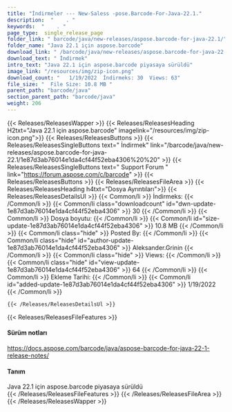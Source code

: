 ```yaml
---
title: "İndirmeler --- New-Saless -pose.Barcode-For-Java-22.1." 
description:  "    . " 
keywords:  "    . " 
page_type:  single_release_page
folder_link: " barcode/java/new-releases/aspose.barcode-for-java-22.1/"
folder_name: "Java 22.1 için aspose.barcode"
download_link: " /barcode/java/new-releases/aspose.barcode-for-java-22.1/1e87d3ab76014e1da4cf44f52eba4306"
download_text: " İndirmek"
intro_text: "Java 22.1 için aspose.barcode piyasaya sürüldü"
image_link: "/resources/img/zip-icon.png"
download_count: "   1/19/2022  İndirmeks: 30  Views: 63"
file_size: "  File Size: 10.8 MB "
parent_path: "barcode/java"
section_parent_path: "barcode/java"
weight: 206
---
```


{{< Releases/ReleasesWapper >}}
  {{< Releases/ReleasesHeading H2txt="Java 22.1 için aspose.barcode" imagelink="/resources/img/zip-icon.png">}}
  {{< Releases/ReleasesButtons >}}
    {{< Releases/ReleasesSingleButtons text=" İndirmek" link="/barcode/java/new-releases/aspose.barcode-for-java-22.1/1e87d3ab76014e1da4cf44f52eba4306%20%20" >}}
    {{< Releases/ReleasesSingleButtons text=" Support Forum " link="https://forum.aspose.com/c/barcode" >}}
  {{< Releases/ReleasesButtons >}}
  {{< Releases/ReleasesFileArea >}}
    {{< Releases/ReleasesHeading h4txt="Dosya Ayrıntıları">}}
    {{< Releases/ReleasesDetailsUl >}}
            {{< Common/li  >}} İndirmeks: {{< /Common/li >}} 
      {{< Common/li class="downloadcount" id="dwn-update-1e87d3ab76014e1da4cf44f52eba4306" >}} 30 {{< /Common/li >}} 
      {{< Common/li  >}} Dosya boyutu: {{< /Common/li >}} 
      {{< Common/li id="size-update-1e87d3ab76014e1da4cf44f52eba4306" >}} 10.8 MB {{< /Common/li >}} 
      {{< Common/li  class="hide" >}} Posted By: {{< /Common/li >}} 
      {{< Common/li class="hide" id="author-update-1e87d3ab76014e1da4cf44f52eba4306" >}} Aleksander.Grinin {{< /Common/li >}} 
      {{< Common/li class="hide"  >}} Views: {{< /Common/li >}} 
      {{< Common/li class="hide" id="view-update-1e87d3ab76014e1da4cf44f52eba4306" >}} 64 {{< /Common/li >}} 
      {{< Common/li  >}} Ekleme Tarihi: {{< /Common/li >}} 
      {{< Common/li id="added-update-1e87d3ab76014e1da4cf44f52eba4306" >}} 1/19/2022 {{< /Common/li >}} 

    {{< /Releases/ReleasesDetailsUl >}}

  {{< Releases/ReleasesFileFeatures >}}
      <h4>Sürüm notları</h4><div><a href="https://docs.aspose.com/barcode/java/aspose-barcode-for-java-22-1-release-notes/">https://docs.aspose.com/barcode/java/aspose-barcode-for-java-22-1-release-notes/</a></div><h4>Tanım</h4><div class="HTMLDescription">Java 22.1 için aspose.barcode piyasaya sürüldü</div>
  {{< /Releases/ReleasesFileFeatures >}}
 {{< /Releases/ReleasesFileArea >}}
{{< /Releases/ReleasesWapper >}}


